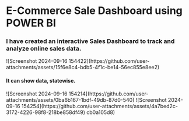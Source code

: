 # E-Commerce Sale Dashboard using POWER BI

<h3>
  I have created an interactive Sales Dashboard to track and analyze online sales data.
</h3>
![Screenshot 2024-09-16 154422](https://github.com/user-attachments/assets/15f6e8c4-bdb5-4f1c-be14-56ec855e8ee2)

<h4>
  It can show data, statewise.
  
</h4>
![Screenshot 2024-09-16 154214](https://github.com/user-attachments/assets/0ba6b167-1bdf-49db-87d0-540)
![Screenshot 2024-09-16 154254](https://github.com/user-attachments/assets/4a7bed2c-3172-4226-98f8-218be858df49)
cb0a105d8)


